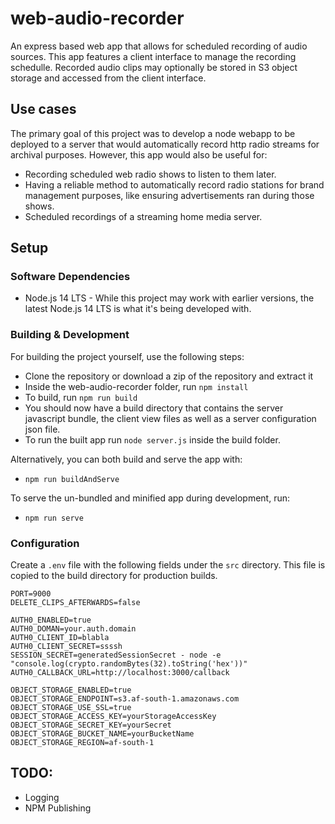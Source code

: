 # web-audio-recorder

An express based web app that allows for scheduled recording of audio sources. This app features a client interface to manage the recording schedulle. Recorded audio clips may optionally be stored in S3 object storage and accessed from the client interface.

## Use cases

The primary goal of this project was to develop a node webapp to be deployed to a server that would automatically record http radio streams for archival purposes. However, this app would also be useful for: 
* Recording scheduled web radio shows to listen to them later. 
* Having a reliable method to automatically record radio stations for brand management purposes, like ensuring advertisements ran during those shows.
* Scheduled recordings of a streaming home media server.

## Setup

### Software Dependencies 

* Node.js 14 LTS - While this project may work with earlier versions, the latest Node.js 14 LTS is what it's being developed with.

### Building & Development

For building the project yourself, use the following steps:
* Clone the repository or download a zip of the repository and extract it
* Inside the web-audio-recorder folder, run `npm install`
* To build, run `npm run build`
* You should now have a build directory that contains the server javascript bundle, the client view files as well as a server configuration json file.
* To run the built app run `node server.js` inside the build folder.

Alternatively, you can both build and serve the app with:
* `npm run buildAndServe`

To serve the un-bundled and minified app during development, run:
* `npm run serve`

### Configuration

Create a `.env` file with the following fields under the `src` directory. This file is copied to the build directory for production builds.
```
PORT=9000
DELETE_CLIPS_AFTERWARDS=false

AUTH0_ENABLED=true
AUTH0_DOMAN=your.auth.domain
AUTH0_CLIENT_ID=blabla
AUTH0_CLIENT_SECRET=ssssh
SESSION_SECRET=generatedSessionSecret - node -e "console.log(crypto.randomBytes(32).toString('hex'))"
AUTH0_CALLBACK_URL=http://localhost:3000/callback

OBJECT_STORAGE_ENABLED=true
OBJECT_STORAGE_ENDPOINT=s3.af-south-1.amazonaws.com
OBJECT_STORAGE_USE_SSL=true
OBJECT_STORAGE_ACCESS_KEY=yourStorageAccessKey
OBJECT_STORAGE_SECRET_KEY=yourSecret
OBJECT_STORAGE_BUCKET_NAME=yourBucketName
OBJECT_STORAGE_REGION=af-south-1
```

## TODO:
* Logging
* NPM Publishing